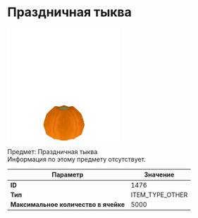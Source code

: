 # Праздничная тыква

![Item Image](../img/1476.webp?raw=true)

Предмет: Праздничная тыква<br>Информация по этому предмету отсутствует.


| Параметр | Значение |
|----------|----------|
| **ID** | 1476 |
| **Тип** | ITEM_TYPE_OTHER |
| **Максимальное количество в ячейке** | 5000 |

